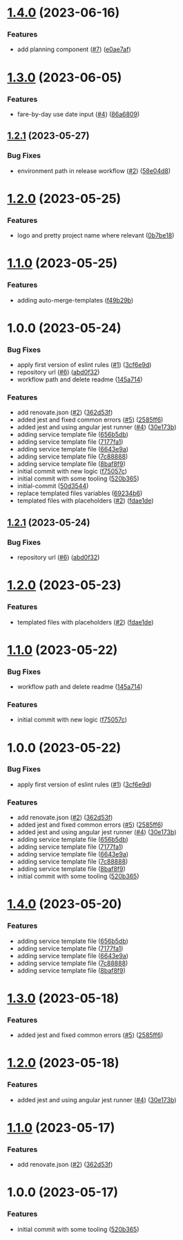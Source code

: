 # [1.4.0](https://github.com/taxi-gestion/client/compare/v1.3.0...v1.4.0) (2023-06-16)


### Features

* add planning component ([#7](https://github.com/taxi-gestion/client/issues/7)) ([e0ae7af](https://github.com/taxi-gestion/client/commit/e0ae7afc843a5f1695dd0f8fa644f77f7390234b))

# [1.3.0](https://github.com/taxi-gestion/client/compare/v1.2.1...v1.3.0) (2023-06-05)


### Features

* fare-by-day use date input ([#4](https://github.com/taxi-gestion/client/issues/4)) ([86a6809](https://github.com/taxi-gestion/client/commit/86a680916f94700d73fa96a20dce53f1d4f94853))

## [1.2.1](https://github.com/taxi-gestion/client/compare/v1.2.0...v1.2.1) (2023-05-27)


### Bug Fixes

* environment path in release workflow ([#2](https://github.com/taxi-gestion/client/issues/2)) ([58e04d8](https://github.com/taxi-gestion/client/commit/58e04d887df881a37ae468a330c2084811984386))

# [1.2.0](https://github.com/taxi-gestion/client/compare/v1.1.0...v1.2.0) (2023-05-25)


### Features

* logo and pretty project name where relevant ([0b7be18](https://github.com/taxi-gestion/client/commit/0b7be18180a5f0cdc5399c7d6b3cf2ae93661042))

# [1.1.0](https://github.com/taxi-gestion/client/compare/v1.0.0...v1.1.0) (2023-05-25)


### Features

* adding auto-merge-templates ([f49b29b](https://github.com/taxi-gestion/client/commit/f49b29b6386a6fb79ef0735d3936493477af3664))

# 1.0.0 (2023-05-24)


### Bug Fixes

* apply first version of eslint rules ([#1](https://github.com/taxi-gestion/client/issues/1)) ([3cf6e9d](https://github.com/taxi-gestion/client/commit/3cf6e9de4a215582b6c253a596845bbe54410712))
* repository url ([#6](https://github.com/taxi-gestion/client/issues/6)) ([abd0f32](https://github.com/taxi-gestion/client/commit/abd0f32acf745db7419f33402db133f9d7c2f472))
* workflow path and delete readme ([145a714](https://github.com/taxi-gestion/client/commit/145a714d714aae976cae9aee88e35eb8b674ea5e))


### Features

* add renovate.json ([#2](https://github.com/taxi-gestion/client/issues/2)) ([362d53f](https://github.com/taxi-gestion/client/commit/362d53f796820f769c8fb0bdc75bec5aa286f6fb))
* added jest and fixed common errors ([#5](https://github.com/taxi-gestion/client/issues/5)) ([2585ff6](https://github.com/taxi-gestion/client/commit/2585ff6061d59e54bee212adae1defd011b15c3b))
* added jest and using angular jest runner ([#4](https://github.com/taxi-gestion/client/issues/4)) ([30e173b](https://github.com/taxi-gestion/client/commit/30e173b26b7a6cbfbbb9f5f1707860e23a0dea28))
* adding service template file ([656b5db](https://github.com/taxi-gestion/client/commit/656b5db65588754b4c9006c5a5fac1eb09d61225))
* adding service template file ([7177fa1](https://github.com/taxi-gestion/client/commit/7177fa1d526466ac0eac2ab25805dae24b7d1e5d))
* adding service template file ([6643e9a](https://github.com/taxi-gestion/client/commit/6643e9afa0ff209e6b05a2b75b0e55ece7729d50))
* adding service template file ([7c88888](https://github.com/taxi-gestion/client/commit/7c8888885565516e1c63ae418e31c89760d4daed))
* adding service template file ([8baf8f9](https://github.com/taxi-gestion/client/commit/8baf8f9d7451b501ee835073df8e898ce10baa69))
* initial commit with new logic ([f75057c](https://github.com/taxi-gestion/client/commit/f75057cd21add092d99113cdd5c72ba831972932))
* initial commit with some tooling ([520b365](https://github.com/taxi-gestion/client/commit/520b3654530d207ef228723260e0caa72c58787b))
* initial-commit ([50d3544](https://github.com/taxi-gestion/client/commit/50d3544eed1264accac39b50f1efef4ba2ed614c))
* replace templated files variables ([69234b6](https://github.com/taxi-gestion/client/commit/69234b6329ba5f316242fa40e049d2de1c577294))
* templated files with placeholders ([#2](https://github.com/taxi-gestion/client/issues/2)) ([fdae1de](https://github.com/taxi-gestion/client/commit/fdae1de7e79338ba06e974c4a27f642522b43833))

## [1.2.1](https://github.com/codingones-github-templates/angular-client/compare/v1.2.0...v1.2.1) (2023-05-24)


### Bug Fixes

* repository url ([#6](https://github.com/codingones-github-templates/angular-client/issues/6)) ([abd0f32](https://github.com/codingones-github-templates/angular-client/commit/abd0f32acf745db7419f33402db133f9d7c2f472))

# [1.2.0](https://github.com/codingones-github-templates/angular-client/compare/v1.1.0...v1.2.0) (2023-05-23)


### Features

* templated files with placeholders ([#2](https://github.com/codingones-github-templates/angular-client/issues/2)) ([fdae1de](https://github.com/codingones-github-templates/angular-client/commit/fdae1de7e79338ba06e974c4a27f642522b43833))

# [1.1.0](https://github.com/codingones-github-templates/taxi-gestion/compare/v1.0.0...v1.1.0) (2023-05-22)

### Bug Fixes

- workflow path and delete readme ([145a714](https://github.com/codingones-github-templates/taxi-gestion/commit/145a714d714aae976cae9aee88e35eb8b674ea5e))

### Features

- initial commit with new logic ([f75057c](https://github.com/codingones-github-templates/taxi-gestion/commit/f75057cd21add092d99113cdd5c72ba831972932))

# 1.0.0 (2023-05-22)

### Bug Fixes

- apply first version of eslint rules ([#1](https://github.com/codingones-github-templates/taxi-gestion/issues/1)) ([3cf6e9d](https://github.com/codingones-github-templates/taxi-gestion/commit/3cf6e9de4a215582b6c253a596845bbe54410712))

### Features

- add renovate.json ([#2](https://github.com/codingones-github-templates/taxi-gestion/issues/2)) ([362d53f](https://github.com/codingones-github-templates/taxi-gestion/commit/362d53f796820f769c8fb0bdc75bec5aa286f6fb))
- added jest and fixed common errors ([#5](https://github.com/codingones-github-templates/taxi-gestion/issues/5)) ([2585ff6](https://github.com/codingones-github-templates/taxi-gestion/commit/2585ff6061d59e54bee212adae1defd011b15c3b))
- added jest and using angular jest runner ([#4](https://github.com/codingones-github-templates/taxi-gestion/issues/4)) ([30e173b](https://github.com/codingones-github-templates/taxi-gestion/commit/30e173b26b7a6cbfbbb9f5f1707860e23a0dea28))
- adding service template file ([656b5db](https://github.com/codingones-github-templates/taxi-gestion/commit/656b5db65588754b4c9006c5a5fac1eb09d61225))
- adding service template file ([7177fa1](https://github.com/codingones-github-templates/taxi-gestion/commit/7177fa1d526466ac0eac2ab25805dae24b7d1e5d))
- adding service template file ([6643e9a](https://github.com/codingones-github-templates/taxi-gestion/commit/6643e9afa0ff209e6b05a2b75b0e55ece7729d50))
- adding service template file ([7c88888](https://github.com/codingones-github-templates/taxi-gestion/commit/7c8888885565516e1c63ae418e31c89760d4daed))
- adding service template file ([8baf8f9](https://github.com/codingones-github-templates/taxi-gestion/commit/8baf8f9d7451b501ee835073df8e898ce10baa69))
- initial commit with some tooling ([520b365](https://github.com/codingones-github-templates/taxi-gestion/commit/520b3654530d207ef228723260e0caa72c58787b))

# [1.4.0](https://github.com/codingones-github-templates/taxi-gestion/compare/v1.3.0...v1.4.0) (2023-05-20)

### Features

- adding service template file ([656b5db](https://github.com/codingones-github-templates/taxi-gestion/commit/656b5db65588754b4c9006c5a5fac1eb09d61225))
- adding service template file ([7177fa1](https://github.com/codingones-github-templates/taxi-gestion/commit/7177fa1d526466ac0eac2ab25805dae24b7d1e5d))
- adding service template file ([6643e9a](https://github.com/codingones-github-templates/taxi-gestion/commit/6643e9afa0ff209e6b05a2b75b0e55ece7729d50))
- adding service template file ([7c88888](https://github.com/codingones-github-templates/taxi-gestion/commit/7c8888885565516e1c63ae418e31c89760d4daed))
- adding service template file ([8baf8f9](https://github.com/codingones-github-templates/taxi-gestion/commit/8baf8f9d7451b501ee835073df8e898ce10baa69))

# [1.3.0](https://github.com/codingones-github-templates/taxi-gestion/compare/v1.2.0...v1.3.0) (2023-05-18)

### Features

- added jest and fixed common errors ([#5](https://github.com/codingones-github-templates/taxi-gestion/issues/5)) ([2585ff6](https://github.com/codingones-github-templates/taxi-gestion/commit/2585ff6061d59e54bee212adae1defd011b15c3b))

# [1.2.0](https://github.com/codingones-github-templates/taxi-gestion/compare/v1.1.0...v1.2.0) (2023-05-18)

### Features

- added jest and using angular jest runner ([#4](https://github.com/codingones-github-templates/taxi-gestion/issues/4)) ([30e173b](https://github.com/codingones-github-templates/taxi-gestion/commit/30e173b26b7a6cbfbbb9f5f1707860e23a0dea28))

# [1.1.0](https://github.com/codingones-github-templates/taxi-gestion/compare/v1.0.0...v1.1.0) (2023-05-17)

### Features

- add renovate.json ([#2](https://github.com/codingones-github-templates/taxi-gestion/issues/2)) ([362d53f](https://github.com/codingones-github-templates/taxi-gestion/commit/362d53f796820f769c8fb0bdc75bec5aa286f6fb))

# 1.0.0 (2023-05-17)

### Features

- initial commit with some tooling ([520b365](https://github.com/codingones-github-templates/taxi-gestion/commit/520b3654530d207ef228723260e0caa72c58787b))
